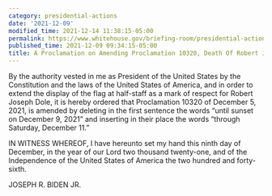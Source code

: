 ```yaml
---
category: presidential-actions
date: '2021-12-09'
modified_time: 2021-12-14 11:38:15-05:00
permalink: https://www.whitehouse.gov/briefing-room/presidential-actions/2021/12/09/a-proclamation-on-amending-proclamation-10320-death-of-robert-j-dole/
published_time: 2021-12-09 09:34:15-05:00
title: A Proclamation on Amending Proclamation 10320, Death Of Robert J. Dole
---
```

 
By the authority vested in me as President of the United States by the
Constitution and the laws of the United States of America, and in order
to extend the display of the flag at half-staff as a mark of respect for
Robert Joseph Dole, it is hereby ordered that Proclamation 10320 of
December 5, 2021, is amended by deleting in the first sentence the words
“until sunset on December 9, 2021” and inserting in their place the
words “through Saturday, December 11.”

IN WITNESS WHEREOF, I have hereunto set my hand this ninth day of
December, in the year of our Lord two thousand twenty-one, and of the
Independence of the United States of America the two hundred and
forty-sixth.

JOSEPH R. BIDEN JR.
